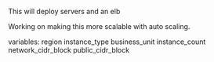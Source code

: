 This will deploy servers and an elb

Working on making this more scalable with auto scaling.


variables:
region
instance_type
business_unit
instance_count
network_cidr_block
public_cidr_block
